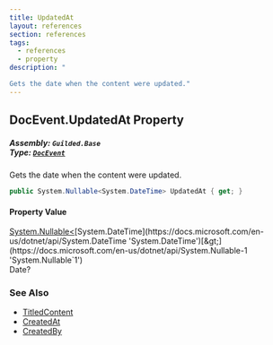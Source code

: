 ```yaml
---
title: UpdatedAt
layout: references
section: references
tags:
  - references
  - property
description: "

Gets the date when the content were updated."
---
```


## DocEvent.UpdatedAt Property
##### **Assembly:** `Guilded.Base`<br/>**Type:** [`DocEvent`](DocEvent 'Guilded.Base.Events.DocEvent')

Gets the date when the content were updated.

```csharp
public System.Nullable<System.DateTime> UpdatedAt { get; }
```

#### Property Value
[System.Nullable&lt;](https://docs.microsoft.com/en-us/dotnet/api/System.Nullable-1 'System.Nullable`1')[System.DateTime](https://docs.microsoft.com/en-us/dotnet/api/System.DateTime 'System.DateTime')[&gt;](https://docs.microsoft.com/en-us/dotnet/api/System.Nullable-1 'System.Nullable`1')  
Date?

### See Also
- [TitledContent](TitledContent 'Guilded.Base.Content.TitledContent')
- [CreatedAt](ChannelContent_TId,TServer_.CreatedAt 'Guilded.Base.Content.ChannelContent<TId,TServer>.CreatedAt')
- [CreatedBy](ChannelContent_TId,TServer_.CreatedBy 'Guilded.Base.Content.ChannelContent<TId,TServer>.CreatedBy')